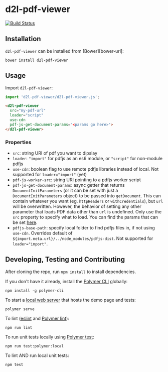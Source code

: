 # d2l-pdf-viewer
[![Build Status](https://travis-ci.com/Brightspace/d2l-pdf-viewer.svg?branch=master)](https://travis-ci.com/Brightspace/d2l-pdf-viewer)



## Installation

`d2l-pdf-viewer` can be installed from [Bower][bower-url]:
```shell
bower install d2l-pdf-viewer
```

## Usage

Import `d2l-pdf-viewer`:

```js
import 'd2l-pdf-viewer/d2l-pdf-viewer.js';
```

<!---
```
<custom-element-demo>
  <template>
    <script src="../webcomponentsjs/webcomponents-lite.js"></script>
    <link rel="import" href="../d2l-typography/d2l-typography.html">
    <link rel="import" href="d2l-pdf-viewer.html">
    <custom-style include="d2l-typography">
      <style is="custom-style" include="d2l-typography"></style>
    </custom-style>
    <style>
      html {
        font-size: 20px;
        font-family: 'Lato', 'Lucida Sans Unicode', 'Lucida Grande', sans-serif;
      }
    </style>
    <next-code-block></next-code-block>
  </template>
</custom-element-demo>
```
-->
```html
<d2l-pdf-viewer
  src="my-pdf-url"
  loader="script"
  use-cdn
  pdf-js-get-document-params="<params go here>">
</d2l-pdf-viewer>
```

### Properties

- `src`: string URI of pdf you want to dipslay
- `loader`: `"import"` for pdfjs as an es6 module, or `"script"` for non-module pdfjs
- `use-cdn`: boolean flag to use remote pdfjs libraries instead of local. Not supported for `loader="import"` (yet)
- `pdf-js-worker-src`: string URI pointing to a pdfjs worker script
- `pdf-js-get-document-params`: async getter that returns `DocumentInitParameters` (or it can be set with just a `DocumentInitParameters` object) to be passed into `getDocument`. This can contain whatever you want (eg. `httpHeaders` or `withCredentials`), but `url` will be overwritten. However, the behavior of setting any other parameter that loads PDF data other than `url` is undefined. Only use the `src` property to specify what to load. You can find the params that can be set [here](https://mozilla.github.io/pdf.js/api/draft/module-pdfjsLib.html#~DocumentInitParameters).
- `pdfjs-base-path`: specify local folder to find pdfjs files in, if not using `use-cdn`. Overrides default of `${import.meta.url}/../node_modules/pdfjs-dist`. Not supported for `loader="import"`.

## Developing, Testing and Contributing

After cloning the repo, run `npm install` to install dependencies.

If you don't have it already, install the [Polymer CLI](https://www.polymer-project.org/3.0/docs/tools/polymer-cli) globally:

```shell
npm install -g polymer-cli
```

To start a [local web server](https://www.polymer-project.org/3.0/docs/tools/polymer-cli-commands#serve) that hosts the demo page and tests:

```shell
polymer serve
```

To lint ([eslint](http://eslint.org/) and [Polymer lint](https://www.polymer-project.org/3.0/docs/tools/polymer-cli-commands#lint)):

```shell
npm run lint
```

To run unit tests locally using [Polymer test](https://www.polymer-project.org/3.0/docs/tools/polymer-cli-commands#tests):

```shell
npm run test:polymer:local
```

To lint AND run local unit tests:

```shell
npm test
```


